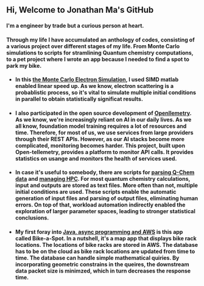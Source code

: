 ## Hi, Welcome to Jonathan Ma's GitHub

#### I'm a engineer by trade but a curious person at heart. 

#### Through my life I have accumulated an anthology of codes, consisting of a various project over different stages of my life. From Monte Carlo simulations to scripts for stramlining Quantum chemistry computations, to a pet project where I wrote an app because I needed to find a spot to park my bike.

- #### In this [the Monte Carlo Electron Simulation](https://github.com/jonhsma/CXRO_ElectronInteractions), I used SIMD matlab enabled linear speed up. As we know, electron scattering is a probablistic process, so it's vital to simulate multiple initial conditions in parallel to obtain statistically significat results.
- #### I also participated in the open source development of [Openllemetry](https://github.com/jonhsma/openllmetry). As we know, we're increasingly reliant on AI in our daily lives. As we all know, foundation model training requires a lot of resources and time. Therefore, for most of us, we use services from large providers through their REST APIs. However, as our AI stacks become more complicated, monitoring becomes harder. This project, built upon Open-tellemetry, provides a platform to monitor API calls. It provides statistics on usange and monitors the health of services used.
- #### In case it's useful to somebody, there are scripts for [parsing Q-Chem data](https://github.com/jonhsma/QChem-analytics) and [managing HPC](https://github.com/jonhsma/LRC-MISC). For most quantum chemistry calculations, input and outputs are stored as text files. More often than not, multiple initial conditions are used. These scripts enable the automatic generation of input files and parsing of output files, eliminating human errors. On top of that, workload automation indirectly enabled the exploration of larger parameter spaces, leading to stronger statistical conclusions.
- #### My first foray into [Java, async programming and AWS](https://github.com/jonhsma/Bike-a-Spot_release) is this app called Bike-a-Spot. In a nutshell, it's a map app that displays bike rack locations. The locations of bike racks are stored in AWS. The database has to be on the cloud as bike rack locations are updated from time to time. The database can handle simple mathematical quiries. By incorporating geometric constrains in the queires, the downstream data packet size is minimzed, which in turn decreases the response time.
